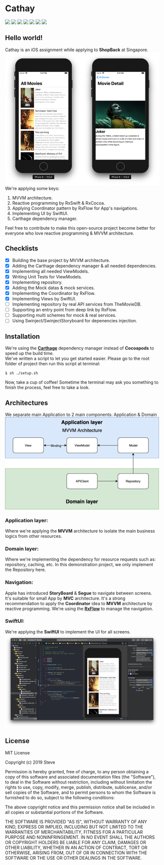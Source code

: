 # Cathay

![](https://img.shields.io/badge/platform-iOS-red)
![](https://img.shields.io/badge/swift-5.0.1-red)
![](https://img.shields.io/badge/xcode-11.2.1-blue)
![](https://img.shields.io/github/last-commit/duyquang91/cathay)
![](https://img.shields.io/github/issues-raw/duyquang91/cathay)
![](https://img.shields.io/github/stars/duyquang91/cathay)
![](https://img.shields.io/github/forks/duyquang91/cathay)

## Hello world!
Cathay is an iOS assignment while applying to **ShopBack** at Singapore.
![](./srcs/cathay.png)
We're applying some keys:
1. MVVM architecture.
2. Reactive programming by RxSwift & RxCocoa.
3. Applying Coordinator pattern by RxFlow for App's navigations.
4. Implementing UI by SwiftUI.
5. Carthage dependency manager.


Feel free to contribute to make this open-source project become better for everyone who love reactive programming & MVVM architecture.

## Checklists
- [x] Building the base project by MVVM architecture.
- [x] Adding the Carthage dependency manager & all needed dependencies.
- [x] Implementing all needed ViewModels.
- [x] Writing Unit Tests for ViewModels.
- [x] Implementing repository.
- [x] Adding the Mock datas & mock services.
- [x] Implementing the Coordinator by RxFlow.
- [x] Implementing Views by SwiftUI.
- [ ] Implementing repository by real API services from TheMovieDB.
- [ ] Supporting an entry point from deep link by RxFlow.
- [ ] Supporting multi schemes for mock & real services.
- [ ] Using Swinject/SwinjectStoryboard for depenencies injection.

## Installation
We're using the [**Carthage**](https://github.com/Carthage/Carthage) dependency manager instead of **Cocoapods** to speed up the build time. </br>
We've written a script to let you get started easier. Please go to the root folder of project then run this script at terminal:
```
$ sh ./setup.sh
```
Now, take a cup of coffee! Sometime the terminal may ask you something to finish the process, feel free to take a look.

## Architectures
We separate main Application to 2 main components: Application & Domain
![](./srcs/app_architecture.png)

### Application layer:
Where we're applying the **MVVM** architecture to isolate the main business logics from other resources.

### Domain layer:
Where we're implementing the dependency for resource requests such as: repository, caching, etc. In this demonstration project, we only implement the Repository here.

### Navigation:
Apple has introduced **StoryBoard** & **Segue** to navigate between screens. It's suitable for small App by **MVC** architecture. It's a strong recommendation to apply the **Coordinator** idea to **MVVM** architecture by reactive programming. We're using the [**RxFlow**](https://github.com/RxSwiftCommunity/RxFlow) to manage the navigation.

### SwiftUI:
We're applying the **SwiftUI** to implement the UI for all screens.
![](./srcs/screen_shoot1.png)

## License

MIT License

Copyright (c) 2019 Steve

Permission is hereby granted, free of charge, to any person obtaining a copy
of this software and associated documentation files (the "Software"), to deal
in the Software without restriction, including without limitation the rights
to use, copy, modify, merge, publish, distribute, sublicense, and/or sell
copies of the Software, and to permit persons to whom the Software is
furnished to do so, subject to the following conditions:

The above copyright notice and this permission notice shall be included in all
copies or substantial portions of the Software.

THE SOFTWARE IS PROVIDED "AS IS", WITHOUT WARRANTY OF ANY KIND, EXPRESS OR
IMPLIED, INCLUDING BUT NOT LIMITED TO THE WARRANTIES OF MERCHANTABILITY,
FITNESS FOR A PARTICULAR PURPOSE AND NONINFRINGEMENT. IN NO EVENT SHALL THE
AUTHORS OR COPYRIGHT HOLDERS BE LIABLE FOR ANY CLAIM, DAMAGES OR OTHER
LIABILITY, WHETHER IN AN ACTION OF CONTRACT, TORT OR OTHERWISE, ARISING FROM,
OUT OF OR IN CONNECTION WITH THE SOFTWARE OR THE USE OR OTHER DEALINGS IN THE
SOFTWARE.
